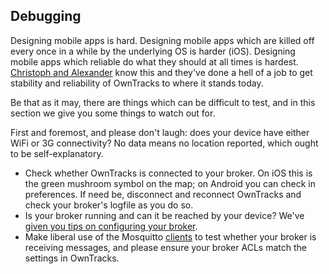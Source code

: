 ## Debugging

Designing mobile apps is hard. Designing mobile apps which are killed off every once in a while by the underlying OS is harder (iOS). Designing mobile apps which reliable do what they should at all times is hardest. [Christoph and Alexander](../people.md) know this and they've done a hell of a job to get stability and reliability of OwnTracks to where it stands today.

Be that as it may, there are things which can be difficult to test, and in this section we give you some things to watch out for.

First and foremost, and please don't laugh: does your device have either WiFi or 3G connectivity? No data means no location reported, which ought to be self-explanatory.

* Check whether OwnTracks is connected to your broker. On iOS this is the green mushroom symbol on the map; on Android you can check in preferences. If need be, disconnect and reconnect OwnTracks and check your broker's logfile as you do so.
* Is your broker running and can it be reached by your device? We've [given you tips on configuring your broker](../guide/broker.md).
* Make liberal use of the Mosquitto [clients](../guide/clients.md) to test whether your broker is receiving messages, and please ensure your broker ACLs match the settings in OwnTracks.

